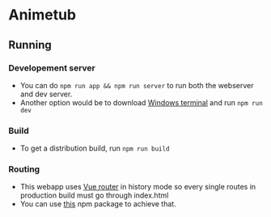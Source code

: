 # Animetub

## Running

### Developement server
- You can do `npm run app && npm run server` to run both the webserver and dev server.
- Another option would be to download [Windows terminal](https://www.microsoft.com/en-us/p/windows-terminal/9n0dx20hk701) and run `npm run dev`

### Build
- To get a distribution build, run `npm run build`

### Routing
- This webapp uses [Vue router](https://router.vuejs.org/) in history mode so every single routes in production build must go through index.html
- You can use [this](https://www.npmjs.com/package/connect-history-api-fallback) npm package to achieve that.
